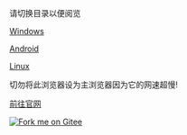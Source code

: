 请切换目录以便阅览

[Windows](https://github.com/dundun2019/install_torbrowser/tree/master/windows)

[Android](https://github.com/dundun2019/install_torbrowser/tree/master/android)

[Linux](https://github.com/dundun2019/install_torbrowser/tree/master/linux)

切勿将此浏览器设为主浏览器因为它的网速超慢!

[前往官网](http://tor.zilog.es/zh-CN/)

<a href='https://gitee.com/yao2019ss/install_torbrowser'><img src='https://gitee.com/yao2019ss/install_torbrowser/widgets/widget_2.svg' alt='Fork me on Gitee'></img></a>
